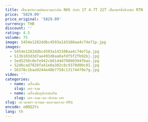 ```yaml
---
title: เซ็นเซอร์ความดันแหวนแรงบิด NHS ถังถัง 1T 4.7T 22T เซ็นเซอร์ชั่งน้ําหนัก RTN
price: '5829.09'
price_original: '5829.09'
currency: THB
discount: ''
rating: 4.5
volume: 75
image: S454e1282ddbc4593a143108aa4c74e71p.jpg
images:
  - S454e1282ddbc4593a143108aa4c74e71p.jpg
  - S13b103d3d7ae493d8aa0afdf5f2fb92bj.jpg
  - Sed5250c0efe942cb8144d79860394fbax.jpg
  - S2d6cad7828fa41e0a302c8c9378d00c8I.jpg
  - S6378c1baa9244e48b7758c131744f0e7g.jpg
video: ''
categories:
  - name: เครื่องมือ
    slug: เคร-องม
  - name: เครื่องมืออุปกรณ์เสริม
    slug: เคร-องม-ออ-ปกรณ-เสร
slug: เซ-นเซอร-ความด-นแหวนแรงบ-nhs
encode: oBQQ2Ys
lang: th
---
```

  